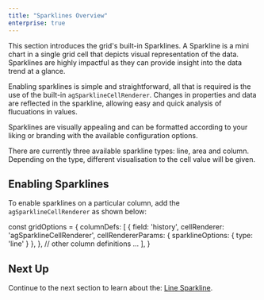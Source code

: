 ```yaml
---
title: "Sparklines Overview"
enterprise: true
---
```


This section introduces the grid's built-in Sparklines. A Sparkline is a mini chart in a single grid cell that depicts visual representation of the data. Sparklines are highly impactful as they can provide insight into the data trend at a glance.

<image-caption src="sparklines-overview/resources/sparklines-overview.png" alt="Sparkline Overview" maxWidth="80%" constrained="true" centered="true"></image-caption>

Enabling sparklines is simple and straightforward, all that is required is the use of the built-in `agSparklineCellRenderer`. Changes in properties and data are reflected in the sparkline, allowing easy and quick analysis of flucuations in values.

Sparklines are visually appealing and can be formatted according to your liking or branding with the available configuration options.

There are currently three available sparkline types: line, area and column. Depending on the type, different visualisation to the cell value will be given.

## Enabling Sparklines

To enable sparklines on a particular column, add the `agSparklineCellRenderer` as shown below:

<snippet>
const gridOptions = {
    columnDefs: [
        {
            field: 'history',
            cellRenderer: 'agSparklineCellRenderer',
            cellRendererParams: {
                sparklineOptions: {
                    type: 'line'
                }
            },
        },
        // other column definitions ...
    ],
}
</snippet>

<grid-example title='Enabling Sparklines' name='enabling-sparklines' type='generated' options='{ "enterprise": true, "exampleHeight": 585, "modules": ["clientside", "sparklines"] }'></grid-example>

## Next Up

Continue to the next section to learn about the: [Line Sparkline](/sparklines-line-sparkline/).
